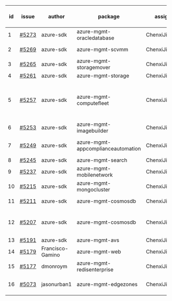 | id | issue | author | package | assignee | bot advice | created date of issue | target release date | date from target |
| ------ | ------ | ------ | ------ | ------ | ------ | ------ | ------ | :-----: |
| 1 | [#5273](https://github.com/Azure/sdk-release-request/issues/5273) | azure-sdk | azure-mgmt-oracledatabase | ChenxiJiang333 | TypeSpec. | 06-11 | 06-21 |  |
| 2 | [#5269](https://github.com/Azure/sdk-release-request/issues/5269) | azure-sdk | azure-mgmt-scvmm | ChenxiJiang333 | FirstGA. TypeSpec. | 06-11 | 06-24 |  |
| 3 | [#5265](https://github.com/Azure/sdk-release-request/issues/5265) | azure-sdk | azure-mgmt-storagemover | ChenxiJiang333 |  | 06-11 | 06-21 |  |
| 4 | [#5261](https://github.com/Azure/sdk-release-request/issues/5261) | azure-sdk | azure-mgmt-storage | ChenxiJiang333 |  | 06-06 | 06-21 |  |
| 5 | [#5257](https://github.com/Azure/sdk-release-request/issues/5257) | azure-sdk | azure-mgmt-computefleet | ChenxiJiang333 | new comment. FirstBeta. HoldOn. ForCLI. TypeSpec. | 06-05 | 06-21 |  |
| 6 | [#5253](https://github.com/Azure/sdk-release-request/issues/5253) | azure-sdk | azure-mgmt-imagebuilder | ChenxiJiang333 | HoldOn. | 06-05 | 06-21 |  |
| 7 | [#5249](https://github.com/Azure/sdk-release-request/issues/5249) | azure-sdk | azure-mgmt-appcomplianceautomation | ChenxiJiang333 | FirstGA. HoldOn. TypeSpec. | 06-05 | 06-21 |  |
| 8 | [#5245](https://github.com/Azure/sdk-release-request/issues/5245) | azure-sdk | azure-mgmt-search | ChenxiJiang333 | HoldOn. | 06-04 | 06-21 |  |
| 9 | [#5237](https://github.com/Azure/sdk-release-request/issues/5237) | azure-sdk | azure-mgmt-mobilenetwork | ChenxiJiang333 |  | 06-04 | 06-21 |  |
| 10 | [#5215](https://github.com/Azure/sdk-release-request/issues/5215) | azure-sdk | azure-mgmt-mongocluster | ChenxiJiang333 | FirstBeta. TypeSpec. | 05-21 | 06-21 |  |
| 11 | [#5211](https://github.com/Azure/sdk-release-request/issues/5211) | azure-sdk | azure-mgmt-cosmosdb | ChenxiJiang333 | duplicated issue  <br> | 05-15 | 06-21 |  |
| 12 | [#5207](https://github.com/Azure/sdk-release-request/issues/5207) | azure-sdk | azure-mgmt-cosmosdb | ChenxiJiang333 | duplicated issue  <br> OnTime. ForCLI. | 05-15 | 06-21 |  |
| 13 | [#5191](https://github.com/Azure/sdk-release-request/issues/5191) | azure-sdk | azure-mgmt-avs | ChenxiJiang333 |  | 05-08 | 06-21 |  |
| 14 | [#5179](https://github.com/Azure/sdk-release-request/issues/5179) | Francisco-Gamino | azure-mgmt-web | ChenxiJiang333 | OnTime. | 05-02 | fail to get. |  |
| 15 | [#5177](https://github.com/Azure/sdk-release-request/issues/5177) | dmonroym | azure-mgmt-redisenterprise | ChenxiJiang333 | HoldOn. | 04-30 | 05-24 |  |
| 16 | [#5073](https://github.com/Azure/sdk-release-request/issues/5073) | jasonurban1 | azure-mgmt-edgezones | ChenxiJiang333 | FirstBeta. HoldOn. TypeSpec. | 03-22 | 06-26 |  |
